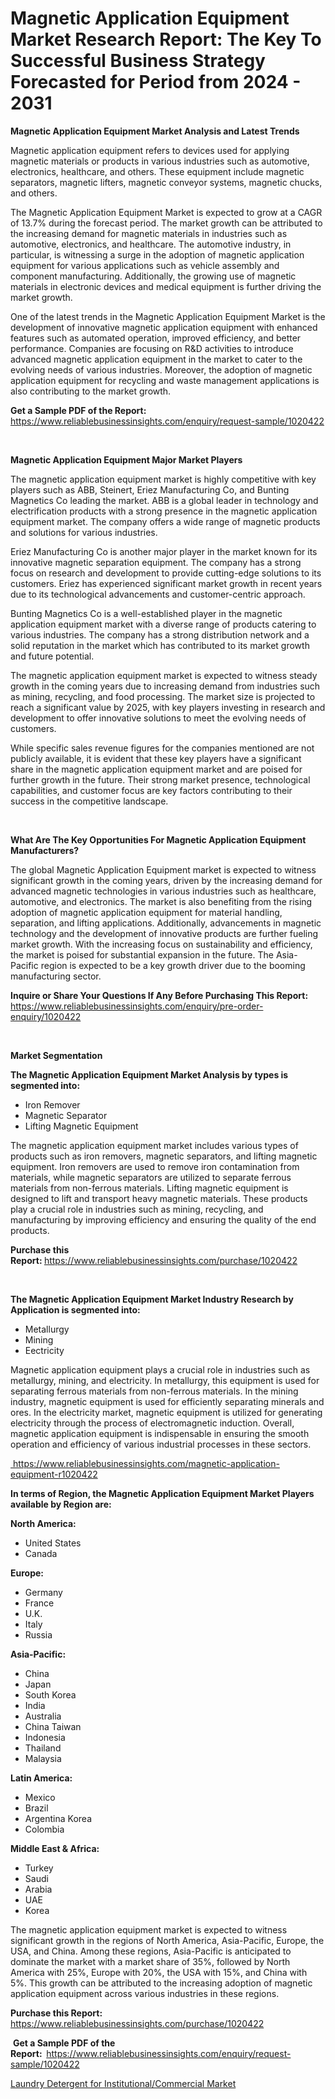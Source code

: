<p><h1>Magnetic Application Equipment Market Research Report: The Key To Successful Business Strategy Forecasted for Period from 2024 - 2031</h1></p><p><strong>Magnetic Application Equipment Market Analysis and Latest Trends</strong></p>
<p><p>Magnetic application equipment refers to devices used for applying magnetic materials or products in various industries such as automotive, electronics, healthcare, and others. These equipment include magnetic separators, magnetic lifters, magnetic conveyor systems, magnetic chucks, and others.</p><p>The Magnetic Application Equipment Market is expected to grow at a CAGR of 13.7% during the forecast period. The market growth can be attributed to the increasing demand for magnetic materials in industries such as automotive, electronics, and healthcare. The automotive industry, in particular, is witnessing a surge in the adoption of magnetic application equipment for various applications such as vehicle assembly and component manufacturing. Additionally, the growing use of magnetic materials in electronic devices and medical equipment is further driving the market growth.</p><p>One of the latest trends in the Magnetic Application Equipment Market is the development of innovative magnetic application equipment with enhanced features such as automated operation, improved efficiency, and better performance. Companies are focusing on R&D activities to introduce advanced magnetic application equipment in the market to cater to the evolving needs of various industries. Moreover, the adoption of magnetic application equipment for recycling and waste management applications is also contributing to the market growth.</p></p>
<p><strong>Get a Sample PDF of the Report:&nbsp;</strong> <a href="https://www.reliablebusinessinsights.com/enquiry/request-sample/1020422">https://www.reliablebusinessinsights.com/enquiry/request-sample/1020422</a></p>
<p>&nbsp;</p>
<p><strong>Magnetic Application Equipment Major Market Players</strong></p>
<p><p>The magnetic application equipment market is highly competitive with key players such as ABB, Steinert, Eriez Manufacturing Co, and Bunting Magnetics Co leading the market. ABB is a global leader in technology and electrification products with a strong presence in the magnetic application equipment market. The company offers a wide range of magnetic products and solutions for various industries.</p><p>Eriez Manufacturing Co is another major player in the market known for its innovative magnetic separation equipment. The company has a strong focus on research and development to provide cutting-edge solutions to its customers. Eriez has experienced significant market growth in recent years due to its technological advancements and customer-centric approach.</p><p>Bunting Magnetics Co is a well-established player in the magnetic application equipment market with a diverse range of products catering to various industries. The company has a strong distribution network and a solid reputation in the market which has contributed to its market growth and future potential.</p><p>The magnetic application equipment market is expected to witness steady growth in the coming years due to increasing demand from industries such as mining, recycling, and food processing. The market size is projected to reach a significant value by 2025, with key players investing in research and development to offer innovative solutions to meet the evolving needs of customers.</p><p>While specific sales revenue figures for the companies mentioned are not publicly available, it is evident that these key players have a significant share in the magnetic application equipment market and are poised for further growth in the future. Their strong market presence, technological capabilities, and customer focus are key factors contributing to their success in the competitive landscape.</p></p>
<p>&nbsp;</p>
<p><strong>What Are The Key Opportunities For Magnetic Application Equipment Manufacturers?</strong></p>
<p><p>The global Magnetic Application Equipment market is expected to witness significant growth in the coming years, driven by the increasing demand for advanced magnetic technologies in various industries such as healthcare, automotive, and electronics. The market is also benefiting from the rising adoption of magnetic application equipment for material handling, separation, and lifting applications. Additionally, advancements in magnetic technology and the development of innovative products are further fueling market growth. With the increasing focus on sustainability and efficiency, the market is poised for substantial expansion in the future. The Asia-Pacific region is expected to be a key growth driver due to the booming manufacturing sector.</p></p>
<p><strong>Inquire or Share Your Questions If Any Before Purchasing This Report:</strong> <a href="https://www.reliablebusinessinsights.com/enquiry/pre-order-enquiry/1020422">https://www.reliablebusinessinsights.com/enquiry/pre-order-enquiry/1020422</a></p>
<p>&nbsp;</p>
<p><strong>Market Segmentation</strong></p>
<p><strong>The Magnetic Application Equipment Market Analysis by types is segmented into:</strong></p>
<p><ul><li>Iron Remover</li><li>Magnetic Separator</li><li>Lifting Magnetic Equipment</li></ul></p>
<p><p>The magnetic application equipment market includes various types of products such as iron removers, magnetic separators, and lifting magnetic equipment. Iron removers are used to remove iron contamination from materials, while magnetic separators are utilized to separate ferrous materials from non-ferrous materials. Lifting magnetic equipment is designed to lift and transport heavy magnetic materials. These products play a crucial role in industries such as mining, recycling, and manufacturing by improving efficiency and ensuring the quality of the end products.</p></p>
<p><strong>Purchase this Report:&nbsp;</strong><a href="https://www.reliablebusinessinsights.com/purchase/1020422">https://www.reliablebusinessinsights.com/purchase/1020422</a></p>
<p>&nbsp;</p>
<p><strong>The Magnetic Application Equipment Market Industry Research by Application is segmented into:</strong></p>
<p><ul><li>Metallurgy</li><li>Mining</li><li>Eectricity</li></ul></p>
<p><p>Magnetic application equipment plays a crucial role in industries such as metallurgy, mining, and electricity. In metallurgy, this equipment is used for separating ferrous materials from non-ferrous materials. In the mining industry, magnetic equipment is used for efficiently separating minerals and ores. In the electricity market, magnetic equipment is utilized for generating electricity through the process of electromagnetic induction. Overall, magnetic application equipment is indispensable in ensuring the smooth operation and efficiency of various industrial processes in these sectors.</p></p>
<p><a href="https://www.reliablebusinessinsights.com/magnetic-application-equipment-r1020422">&nbsp;https://www.reliablebusinessinsights.com/magnetic-application-equipment-r1020422</a></p>
<p><strong>In terms of Region, the Magnetic Application Equipment Market Players available by Region are:</strong></p>
<p>
    <p> <strong> North America: </strong>
        <ul>
            <li>United States</li>
            <li>Canada</li>
        </ul>
        </p> 
    <p> <strong> Europe: </strong>
        <ul>
            <li>Germany</li>
            <li>France</li>
            <li>U.K.</li>
            <li>Italy</li>
            <li>Russia</li>
        </ul>
        </p> 
    <p> <strong> Asia-Pacific: </strong>
        <ul>
            <li>China</li>
            <li>Japan</li>
            <li>South Korea</li>
            <li>India</li>
            <li>Australia</li>
            <li>China Taiwan</li>
            <li>Indonesia</li>
            <li>Thailand</li>
            <li>Malaysia</li>
        </ul>
        </p> 
    <p> <strong> Latin America: </strong>
        <ul>
            <li>Mexico</li>
            <li>Brazil</li>
            <li>Argentina Korea</li>
            <li>Colombia</li>
        </ul>
        </p> 
    <p> <strong> Middle East & Africa: </strong>
        <ul>
            <li>Turkey</li>
            <li>Saudi</li>
            <li>Arabia</li>
            <li>UAE</li>
            <li>Korea</li>
        </ul>
    </p>
    </p>
<p><p>The magnetic application equipment market is expected to witness significant growth in the regions of North America, Asia-Pacific, Europe, the USA, and China. Among these regions, Asia-Pacific is anticipated to dominate the market with a market share of 35%, followed by North America with 25%, Europe with 20%, the USA with 15%, and China with 5%. This growth can be attributed to the increasing adoption of magnetic application equipment across various industries in these regions.</p></p>
<p><strong>Purchase this Report: </strong><a href="https://www.reliablebusinessinsights.com/purchase/1020422">https://www.reliablebusinessinsights.com/purchase/1020422</a></p>
<p>&nbsp;<strong>Get a Sample PDF of the Report:&nbsp;&nbsp;</strong><a href="https://www.reliablebusinessinsights.com/enquiry/request-sample/1020422">https://www.reliablebusinessinsights.com/enquiry/request-sample/1020422</a></p>
<p><strong></strong></p>
<p><p><a href="https://github.com/lbird53714/Market-Research-Report-List-4/blob/main/laundry-detergent-for-institutionalcommercial-market.md">Laundry Detergent for Institutional/Commercial Market</a></p></p>